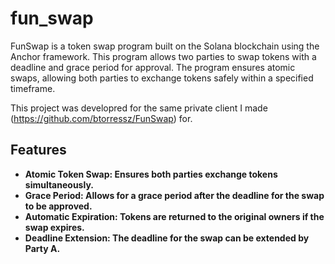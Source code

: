 # fun_swap
FunSwap is a token swap program built on the Solana blockchain using the Anchor framework. This program allows two parties to swap tokens with a deadline and grace period for approval. The program ensures atomic swaps, allowing both parties to exchange tokens safely within a specified timeframe.

This project was developred for the same private client I made (https://github.com/btorressz/FunSwap) for.

## Features
- **Atomic Token Swap: Ensures both parties exchange tokens simultaneously.**
- **Grace Period: Allows for a grace period after the deadline for the swap to be approved.**
- **Automatic Expiration: Tokens are returned to the original owners if the swap expires.**
- **Deadline Extension: The deadline for the swap can be extended by Party A.**
